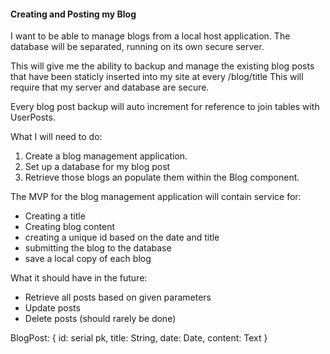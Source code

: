 #### Creating and Posting my Blog
I want to be able to manage blogs from a local host application. The database 
will be separated, running on its own secure server. 

This will give me the ability to backup and manage the existing blog posts 
that have been staticly inserted into my site at every /blog/title
This will require that my server and database are secure. 

Every blog post backup will auto increment for reference to join
tables with UserPosts.
 
What I will need to do:
1. Create a blog management application.
2. Set up a database for my blog post
3. Retrieve those blogs an populate them within the Blog component.

The MVP for the blog management application will contain service for:
- Creating a title
-	Creating blog content
- creating a unique id based on the date and title
- submitting the blog to the database
- save a local copy of each blog

What it should have in the future:
- Retrieve all posts based on given parameters
- Update posts
- Delete posts (should rarely be done)

BlogPost: {
	id: serial pk,
	title: String,
	date: Date,
	content: Text 
}